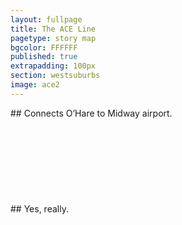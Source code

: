 ```yaml
---
layout: fullpage
title: The ACE Line
pagetype: story map
bgcolor: FFFFFF
published: true
extrapadding: 100px
section: westsuburbs
image: ace2
---
```

<div class="mapstage"></div>
## Connects O’Hare to Midway airport.
<br><br><br>
<br><br><br>
<br><br><br>
## Yes, really.
